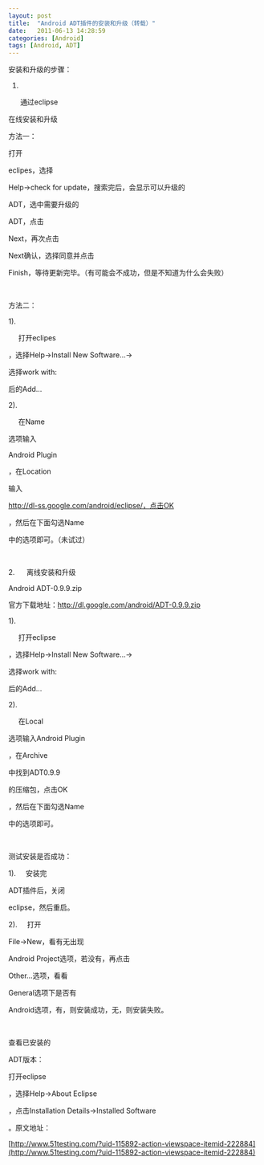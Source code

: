 ```yaml
---
layout: post
title:  "Android ADT插件的安装和升级（转载）"
date:   2011-06-13 14:28:59
categories: [Android]
tags: [Android, ADT]
---
```


安装和升级的步骤：

1.

      通过eclipse

在线安装和升级

方法一：

打开

eclipes，选择

Help->check for update，搜索完后，会显示可以升级的

ADT，选中需要升级的

ADT，点击

Next，再次点击

Next确认，选择同意并点击

Finish，等待更新完毕。（有可能会不成功，但是不知道为什么会失败）

 

方法二：

1).

     打开eclipes

，选择Help->Install New Software…->

选择work with:

后的Add…

2).

     在Name

选项输入

Android Plugin

，在Location

输入

http://dl-ss.google.com/android/eclipse/，点击OK

，然后在下面勾选Name

中的选项即可。（未试过）

 

2.      离线安装和升级

Android ADT-0.9.9.zip

官方下载地址：http://dl.google.com/android/ADT-0.9.9.zip

1).

     打开eclipse

，选择Help->Install New Software…->

选择work with:

后的Add…

2).

     在Local

选项输入Android Plugin

，在Archive

中找到ADT0.9.9

的压缩包，点击OK

，然后在下面勾选Name

中的选项即可。

 

测试安装是否成功：

1).     安装完

ADT插件后，关闭

eclipse，然后重启。

2).     打开

File->New，看有无出现

Android Project选项，若没有，再点击

Other…选项，看看

General选项下是否有

Android选项，有，则安装成功，无，则安装失败。

 

查看已安装的

ADT版本：

打开eclipse

，选择Help->About Eclipse

，点击Installation Details->Installed Software

。原文地址：

[http://www.51testing.com/?uid-115892-action-viewspace-itemid-222884](http://www.51testing.com/?uid-115892-action-viewspace-itemid-222884)